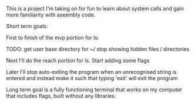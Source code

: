 
This is a project I'm taking on for fun to learn about system calls and gain more familiarity with aseembly code.



Short term goals:

First to finish of the mvp portion for ls:

TODO: get user base directory for ~/
      stop showing hidden files / directories

Next I'll do the reach portion for ls. Start adding some flags

Later I'll stop auto-exiting the program when an unrecognised string is entered and instead make it such that typing 'exit' will exit the program

Long term goal is a fully functioning terminal that works on my computer that includes flags, built without any libraries.
